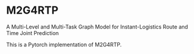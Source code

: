 # M2G4RTP
A Multi-Level and Multi-Task Graph Model for Instant-Logistics Route and Time Joint Prediction

This is a Pytorch implementation of M2G4RTP. 
